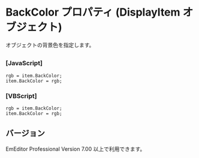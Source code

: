# BackColor プロパティ (DisplayItem オブジェクト)

オブジェクトの背景色を指定します。

## 

### \[JavaScript\]

```
rgb = item.BackColor;
item.BackColor = rgb;
```

### \[VBScript\]

```
rgb = item.BackColor;
item.BackColor = rgb;
```

## バージョン

EmEditor Professional Version 7.00 以上で利用できます。
